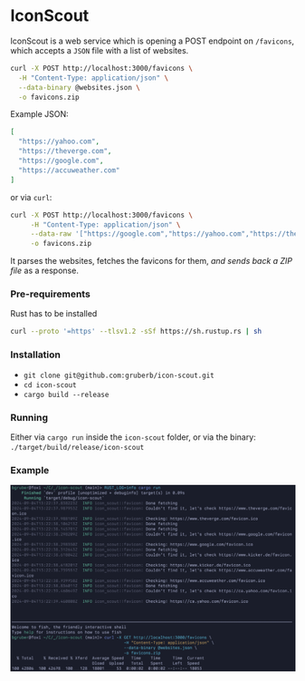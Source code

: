 # IconScout

IconScout is a web service which is opening a POST endpoint on `/favicons`, which accepts a `JSON` file with a list of websites.

```bash
curl -X POST http://localhost:3000/favicons \
  -H "Content-Type: application/json" \
  --data-binary @websites.json \
  -o favicons.zip
```

Example JSON:
```json
[
  "https://yahoo.com",
  "https://theverge.com",
  "https://google.com",
  "https://accuweather.com"
]
```

or via `curl`:

```bash
curl -X POST http://localhost:3000/favicons \
     -H "Content-Type: application/json" \
     --data-raw '["https://google.com","https://yahoo.com","https://theverge.com"]' \
     -o favicons.zip
```

It parses the websites, fetches the favicons for them, *and sends back a ZIP file* as a response.

### Pre-requirements

Rust has to be installed
```bash
curl --proto '=https' --tlsv1.2 -sSf https://sh.rustup.rs | sh
```

### Installation

- `git clone git@github.com:gruberb/icon-scout.git`
- `cd icon-scout`
- `cargo build --release`

### Running

Either via `cargo run` inside the `icon-scout` folder, or via the binary: `./target/build/release/icon-scout`

### Example

![alt text](https://github.com/gruberb/icon-scout/blob/main/example.png?raw=true)
